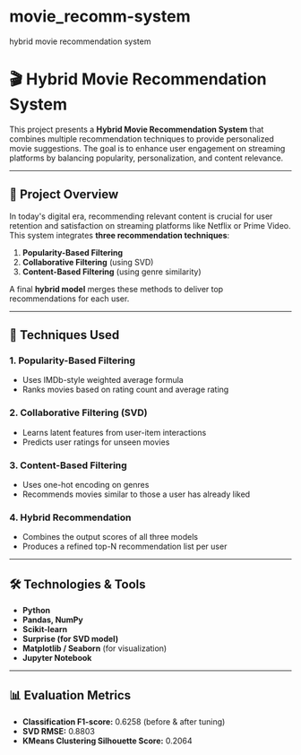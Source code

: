 # movie_recomm-system
hybrid movie recommendation system

# 🎬 Hybrid Movie Recommendation System

This project presents a **Hybrid Movie Recommendation System** that combines multiple recommendation techniques to provide personalized movie suggestions. The goal is to enhance user engagement on streaming platforms by balancing popularity, personalization, and content relevance.

---

## 📌 Project Overview

In today's digital era, recommending relevant content is crucial for user retention and satisfaction on streaming platforms like Netflix or Prime Video. This system integrates **three recommendation techniques**:

1. **Popularity-Based Filtering**
2. **Collaborative Filtering** (using SVD)
3. **Content-Based Filtering** (using genre similarity)

A final **hybrid model** merges these methods to deliver top recommendations for each user.

---

## 🧠 Techniques Used

### 1. Popularity-Based Filtering
- Uses IMDb-style weighted average formula
- Ranks movies based on rating count and average rating

### 2. Collaborative Filtering (SVD)
- Learns latent features from user-item interactions
- Predicts user ratings for unseen movies

### 3. Content-Based Filtering
- Uses one-hot encoding on genres
- Recommends movies similar to those a user has already liked

### 4. Hybrid Recommendation
- Combines the output scores of all three models
- Produces a refined top-N recommendation list per user

---

## 🛠️ Technologies & Tools

- **Python**
- **Pandas, NumPy**
- **Scikit-learn**
- **Surprise (for SVD model)**
- **Matplotlib / Seaborn** (for visualization)
- **Jupyter Notebook**

---

## 📊 Evaluation Metrics

- **Classification F1-score:** 0.6258 (before & after tuning)
- **SVD RMSE:** 0.8803
- **KMeans Clustering Silhouette Score:** 0.2064


